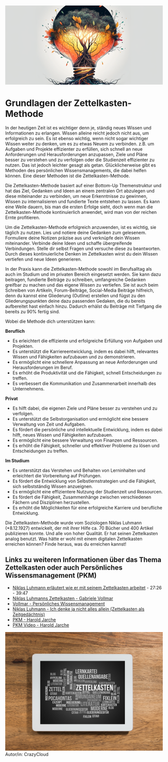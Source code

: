 ![Zettelkasten-Methode hilft, Wissen zu verknüpfen und auszubauen](images/grundlagen.png)

# Grundlagen der Zettelkasten-Methode

In der heutigen Zeit ist es wichtiger denn je, ständig neues Wissen und Informationen zu erlangen. Wissen alleine reicht jedoch nicht aus, um erfolgreich zu sein. Es ist ebenso wichtig, wenn nicht sogar wichtiger Wissen weiter zu denken, um es zu etwas Neuem zu verbinden.
z.B. um Aufgaben und Projekte effizienter zu erfüllen, sich schnell an neue Anforderungen und Herausforderungen anzupassen, Ziele und Pläne besser zu verstehen und zu verfolgen oder die Studienzeit effizienter zu nutzen.
Das ist jedoch leichter gesagt als getan. Glücklicherweise gibt es Methoden des persönlichen Wissensmanagements, die dabei helfen können. Eine dieser Methoden ist die Zettelkasten-Methode.

Die Zettelkasten-Methode basiert auf einer Bottom-Up Themenstruktur und hat das Ziel, Gedanken und Ideen an einem zentralen Ort abzulegen und diese miteinander zu verbinden, um neue Erkenntnisse zu gewinnen, Wissen zu internalisieren und fundierte Texte entstehen zu lassen. Es kann eine Weile dauern, bis man die ersten Erfolge sieht, doch wenn man die Zettelkasten-Methode kontinuierlich anwendet, wird man von der reichen Ernte profitieren.

Um die Zettelkasten-Methode erfolgreich anzuwenden, ist es wichtig, sie täglich zu nutzen. Lies und notiere deine Gedanken zum gelesenem. Formuliere deine Notizen präzise aus und verknüpfe dein Wissen miteinander. Verbinde deine Ideen und schaffe übergreifende Verbindungen. Stelle dir selbst Fragen und versuche diese zu beantworten. Durch dieses kontinuierliche Denken im Zettelkasten wirst du dein Wissen vertiefen und neue Ideen generieren.

In der Praxis kann die Zettelkasten-Methode sowohl im Berufsalltag als auch im Studium und im privaten Bereich eingesetzt werden. Sie kann dazu beitragen, fundierte Beiträge zu schreiben, umfangreiche Gedanken greifbar zu machen und das eigene Wissen zu vertiefen. Sie ist auch beim Schreiben von Artikeln, Forum-Beiträge, Social-Media Beiträge hilfreich, denn du kannst eine Gliederung (Outline) erstellen und fügst zu den Gliederungspunkten deine dazu passenden Gedaken, die du bereits aufbereitet hast einfach hinzu. Dadurch erhälst du Beiträge mit Tiefgang die bereits zu 90% fertig sind.

Wobei die Methode dich unterstützen kann:

**Beruflich**

* Es erleichtert die effiziente und erfolgreiche Erfüllung von Aufgaben und Projekten.
* Es unterstützt die Karriereentwicklung, indem es dabei hilft, relevantes Wissen und Fähigkeiten aufzubauen und zu demonstrieren.
* Es ermöglicht eine schnellere Anpassung an neue Anforderungen und Herausforderungen im Beruf.
* Es erhöht die Produktivität und die Fähigkeit, schnell Entscheidungen zu treffen.
* Es verbessert die Kommunikation und Zusammenarbeit innerhalb des Unternehmens.

**Privat**

* Es hilft dabei, die eigenen Ziele und Pläne besser zu verstehen und zu verfolgen.
* Es unterstützt die Selbstorganisation und ermöglicht eine bessere Verwaltung von Zeit und Aufgaben.
* Es fördert die persönliche und intellektuelle Entwicklung, indem es dabei hilft, neues Wissen und Fähigkeiten aufzubauen.
* Es ermöglicht eine bessere Verwaltung von Finanzen und Ressourcen.
* Es erhöht die Fähigkeit, schneller und effektiver Probleme zu lösen und Entscheidungen zu treffen.

**Im Studium**

* Es unterstützt das Verstehen und Behalten von Lerninhalten und erleichtert die Vorbereitung auf Prüfungen.
* Es fördert die Entwicklung von Selbstlernstrategien und die Fähigkeit, sich selbstständig Wissen anzueignen.
* Es ermöglicht eine effizientere Nutzung der Studienzeit und Ressourcen.
* Es fördert die Fähigkeit, Zusammenhänge zwischen verschiedenen Fächern und Disziplinen herzustellen.
* Es erhöht die Möglichkeiten für eine erfolgreiche Karriere und berufliche Entwicklung.

Die Zettelkasten-Methode wurde vom Soziologen Niklas Luhmann (\*8.12.1927) entwickelt, der mit ihrer Hilfe ca. 70 Bücher und 400 Artikel publizieren konnte. Und alle von hoher Qualität. Er hat seinen Zettelkasten analog benutzt. Was hätte er wohl mit einem digitalen Zettelkasten erreichen können? Finde heraus, was du erreichen kannst!



## Links zu weiteren Informationen über das Thema Zettelkasten oder auch Persönliches Wissensmanagement (PKM)
* [Niklas Luhmann erläutert wie er mit seinem Zettelkasten arbeitet](https://youtu.be/qRSCKSPMuDc?t=2246) - 27:26 - 39:47
* [Niklas Luhmanns Zettelkasten - Gabriele Vollmar](https://youtu.be/gt6nRZQTYD4)
* [Vollmar - Persönliches Wissensmanagement](https://www.wissen-kommunizieren.de/category/persoenliches-wissensmanagement/)
* [Niklas Luhmann - Ich denke ja nicht alles allein (Zettelkasten als Zeitgedächtnis)](https://youtu.be/NbncA7bDl70?t=18)
* [PKM - Harold Jarche](https://jarche.com/pkm/)
* [PKM Video - Harold Jarche](https://www.youtube.com/watch?v=HQbnoLxgx7I&ab_channel=HaroldJarche)


![Tablett Zettelkasten](images/Tablet-Zettelkasten.jpeg)
Autor/in: CrazyCloud
<script src="https://giscus.app/client.js"
        data-repo="cogneon/lernos-zettelkasten"
        data-repo-id="R_kgDOI5YY1w"
        data-category="Announcements"
        data-category-id="DIC_kwDOI5YY184CUTx3"
        data-mapping="pathname"
        data-strict="0"
        data-reactions-enabled="1"
        data-emit-metadata="0"
        data-input-position="bottom"
        data-theme="light"
        data-lang="de"
        crossorigin="anonymous"
        async>
</script>
